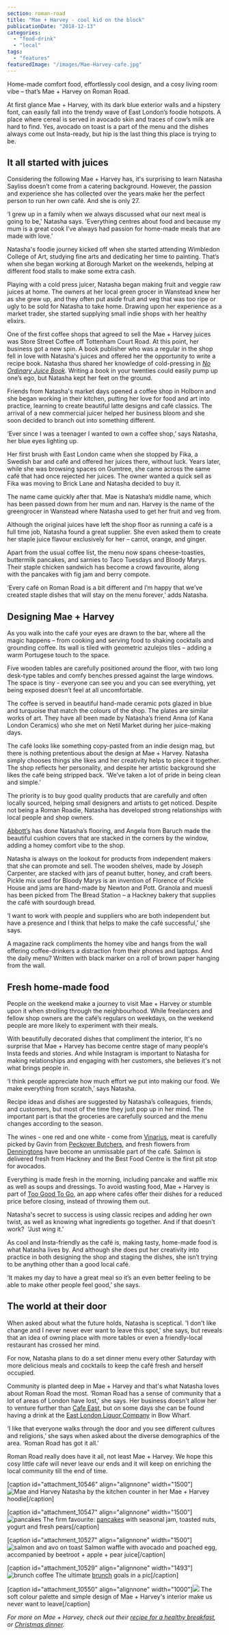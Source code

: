 ```yaml
---
section: roman-road
title: "Mae + Harvey - cool kid on the block"
publicationDate: "2018-12-13"
categories: 
  - "food-drink"
  - "local"
tags: 
  - "features"
featuredImage: "/images/Mae-Harvey-cafe.jpg"
---
```


Home-made comfort food, effortlessly cool design, and a cosy living room vibe – that’s Mae + Harvey on Roman Road.

At first glance Mae + Harvey, with its dark blue exterior walls and a hipstery font, can easily fall into the trendy wave of East London’s foodie hotspots. A place where cereal is served in avocado skin and traces of cow’s milk are hard to find. Yes, avocado on toast is a part of the menu and the dishes always come out Insta-ready, but hip is the last thing this place is trying to be.

## It all started with juices

Considering the following Mae + Harvey has, it's surprising to learn Natasha Sayliss doesn’t come from a catering background. However, the passion and experience she has collected over the years make her the perfect person to run her own café. And she is only 27.

‘I grew up in a family when we always discussed what our next meal is going to be,' Natasha says. 'Everything centres about food and because my mum is a great cook I’ve always had passion for home-made meals that are made with love.’

Natasha's foodie journey kicked off when she started attending Wimbledon College of Art, studying fine arts and dedicating her time to painting. That’s when she began working at Borough Market on the weekends, helping at different food stalls to make some extra cash.

Playing with a cold press juicer, Natasha began making fruit and veggie raw juices at home. The owners at her local green grocer in Wanstead knew her as she grew up, and they often put aside fruit and veg that was too ripe or ugly to be sold for Natasha to take home. Drawing upon her experience as a market trader, she started supplying small indie shops with her healthy elixirs.

One of the first coffee shops that agreed to sell the Mae + Harvey juices was Store Street Coffee off Tottenham Court Road. At this point, her business got a new spin. A book publisher who was a regular in the shop fell in love with Natasha's juices and offered her the opportunity to write a recipe book. Natasha thus shared her knowledge of cold-pressing in [_No Ordinary Juice Book_](https://www.amazon.co.uk/Mae-Harvey-Ordinary-Juice-Book/dp/1911216236). Writing a book in your twenties could easily pump up one’s ego, but Natasha kept her feet on the ground.

Friends from Natasha's market days opened a coffee shop in Holborn and she began working in their kitchen, putting her love for food and art into practice, learning to create beautiful latte designs and café classics. The arrival of a new commercial juicer helped her business bloom and she soon decided to branch out into something different.

‘Ever since I was a teenager I wanted to own a coffee shop,’ says Natasha, her blue eyes lighting up.

Her first brush with East London came when she stopped by Fika, a Swedish bar and café and offered her juices there, without luck. Years later, while she was browsing spaces on Gumtree, she came across the same café that had once rejected her juices. The owner wanted a quick sell as Fika was moving to Brick Lane and Natasha decided to buy it.

The name came quickly after that. Mae is Natasha’s middle name, which has been passed down from her mum and nan. Harvey is the name of the greengrocer in Wanstead where Natasha used to get her fruit and veg from.

Although the original juices have left the shop floor as running a café is a full time job, Natasha found a great supplier. She even asked them to create her staple juice flavour exclusively for her – carrot, orange, and ginger.

Apart from the usual coffee list, the menu now spans cheese-toasties, buttermilk pancakes, and sarnies to Taco Tuesdays and Bloody Marys. Their staple chicken sandwich has become a crowd favourite, along with the pancakes with fig jam and berry compote.

‘Every café on Roman Road is a bit different and I’m happy that we’ve created staple dishes that will stay on the menu forever,’ adds Natasha.

## Designing Mae + Harvey

As you walk into the café your eyes are drawn to the bar, where all the magic happens – from cooking and serving food to shaking cocktails and grounding coffee. Its wall is tiled with geometric azulejos tiles – adding a warm Portugese touch to the space.

Five wooden tables are carefully positioned around the floor, with two long desk-type tables and comfy benches pressed against the large windows. The space is tiny - everyone can see you and you can see everything, yet being exposed doesn’t feel at all uncomfortable.

The coffee is served in beautiful hand-made ceramic pots glazed in blue and turquoise that match the colours of the shop. The plates are similar works of art. They have all been made by Natasha’s friend Anna (of Kana London Ceramics) who she met on Netil Market during her juice-making days.

The café looks like something copy-pasted from an indie design mag, but there is nothing pretentious about the design at Mae + Harvey. Natasha simply chooses things she likes and her creativity helps to piece it together. The shop reflects her personality, and despite her artistic background she likes the café being stripped back. ‘We’ve taken a lot of pride in being clean and simple.’

The priority is to buy good quality products that are carefully and often locally sourced, helping small designers and artists to get noticed. Despite not being a Roman Roadie, Natasha has developed strong relationships with local people and shop owners.

[Abbott’s](https://romanroadlondon.com/abbotts-flooring-family-interview/) has done Natasha’s flooring, and Angela from Baruch made the beautiful cushion covers that are stacked in the corners by the window, adding a homey comfort vibe to the shop.

Natasha is always on the lookout for products from independent makers that she can promote and sell. The wooden shelves, made by Joseph Carpenter, are stacked with jars of peanut butter, honey, and craft beers. Pickle mix used for Bloody Marys is an invention of Florence of Pickle House and jams are hand-made by Newton and Pott. Granola and muesli has been picked from The Bread Station – a Hackney bakery that supplies the café with sourdough bread.

‘I want to work with people and suppliers who are both independent but have a presence and I think that helps to make the café successful,’ she says.

A magazine rack compliments the homey vibe and hangs from the wall offering coffee-drinkers a distraction from their phones and laptops. And the daily menu? Written with black marker on a roll of brown paper hanging from the wall.

## Fresh home-made food

People on the weekend make a journey to visit Mae + Harvey or stumble upon it when strolling through the neighbourhood. While freelancers and fellow shop owners are the café’s regulars on weekdays, on the weekend people are more likely to experiment with their meals.

With beautifully decorated dishes that compliment the interior, It's no surprise that Mae + Harvey has become centre stage of many people's Insta feeds and stories. And while Instagram is important to Natasha for making relationships and engaging with her customers, she believes it's not what brings people in.

‘I think people appreciate how much effort we put into making our food. We make everything from scratch,’ says Natasha.

Recipe ideas and dishes are suggested by Natasha’s colleagues, friends, and customers, but most of the time they just pop up in her mind. The important part is that the groceries are carefully sourced and the menu changes according to the season.

The wines - one red and one white - come from [Vinarius](https://romanroadlondon.com/vinarius-bringing-italian-french-now-english-wines-roman-road/), meat is carefully picked by Gavin from [Peckover Butchers](https://romanroadlondon.com/peckover-butchers-roman-road-interview/), and fresh flowers from [Denningtons](https://romanroadlondon.com/denningtons-florists/) have become an unmissable part of the café. Salmon is delivered fresh from Hackney and the Best Food Centre is the first pit stop for avocados.

Everything is made fresh in the morning, including pancake and waffle mix as well as soups and dressings. To avoid wasting food, Mae + Harvey is part of [Too Good To Go](https://romanroadlondon.com/too-good-to-go-food-waste-app-local-businesses/), an app where cafés offer their dishes for a reduced price before closing, instead of throwing them out.

Natasha's secret to success is using classic recipes and adding her own twist, as well as knowing what ingredients go together. And if that doesn’t work?  ‘Just wing it.’

As cool and Insta-friendly as the café is, making tasty, home-made food is what Natasha lives by. And although she does put her creativity into practice in both designing the shop and staging the dishes, she isn’t trying to be anything other than a good local café.

‘It makes my day to have a great meal so it’s an even better feeling to be able to make other people feel good,’ she says.

## The world at their door

When asked about what the future holds, Natasha is sceptical. 'I don't like change and I never never ever want to leave this spot,' she says, but reveals that an idea of owning place with more tables or even a friendly-local restaurant has crossed her mind.

For now, Natasha plans to do a set dinner menu every other Saturday with more delicious meals and cocktails to keep the café fresh and herself occupied.

Community is planted deep in Mae + Harvey and that's what Natasha loves about Roman Road the most. ‘Roman Road has a sense of community that a lot of areas of London have lost,' she says. Her business doesn't allow her to venture further than [Cafe East](https://romanroadlondon.com/cafe-east-roman-road-mustafa-has-interview/), but on some days she can be found having a drink at the [East London Liquor Company](https://romanroadlondon.com/alex-wolpert-east-london-liquor-company/) in Bow Wharf.

‘I like that everyone walks through the door and you see different cultures and religions,’ she says when asked about the diverse demographics of the area. ‘Roman Road has got it all.’

Roman Road really does have it all, not least Mae + Harvey. We hope this cosy little cafe will never leave our ends and it will keep on enriching the local community till the end of time.

\[caption id="attachment\_10546" align="alignnone" width="1500"\]![Mae and Harvey](/images/Natasha-Mae-Harvey-Roman-Road.jpg) Natasha by the kitchen counter in her Mae + Harvey hoodie\[/caption\]

\[caption id="attachment\_10547" align="alignnone" width="1500"\]![pancakes](/images/Pancakes-Mae-Harvey-Roman-Road.jpg) The firm favourite: [pancakes](https://romanroadlondon.com/best-pancakes-near-roman-road/) with seasonal jam, toasted nuts, yogurt and fresh pears\[/caption\]

\[caption id="attachment\_10527" align="alignnone" width="1500"\]![salmon and avo on toast](/images/Mae-and-Harvey-avo-and-salmon.jpg) Salmon waffle with avocado and poached egg, accompanied by beetroot + apple + pear juice\[/caption\]

\[caption id="attachment\_10529" align="alignnone" width="1493"\]![brunch coffee](/images/mae-and-harvey-brunch.jpg) The ultimate [brunch](https://romanroadlondon.com/best-brunch-bow-mile-end-globe-town/) goals in a pic\[/caption\]

\[caption id="attachment\_10550" align="alignnone" width="1000"\]![](/images/Mae-Harvey-Roman-Road-interior.jpg) The soft colour palette and simple design of Mae + Harvey's interior make us never want to leave\[/caption\]

_For more on Mae + Harvey, check out their [recipe for a healthy breakfast](https://romanroadlondon.com/mae-and-harvey-healthy-recipe-juices/), or [Christmas dinner](https://romanroadlondon.com/event/mae-harvey-christmas-dinner/)._
